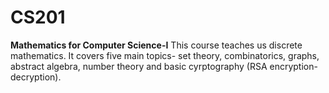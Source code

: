 # CS201
**Mathematics for Computer Science-I**
This course teaches us discrete mathematics. It covers five main topics- set theory, combinatorics, graphs, abstract algebra, number theory and basic cyrptography (RSA encryption-decryption). 
